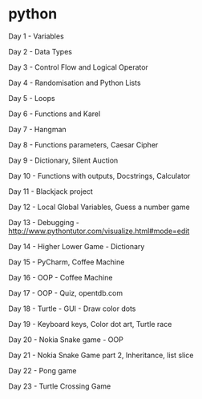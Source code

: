 # python

Day 1 - Variables

Day 2 - Data Types

Day 3 - Control Flow and Logical Operator

Day 4 - Randomisation and Python Lists

Day 5 - Loops

Day 6 - Functions and Karel

Day 7 - Hangman

Day 8 - Functions parameters, Caesar Cipher 

Day 9 - Dictionary, Silent Auction

Day 10 - Functions with outputs, Docstrings, Calculator

Day 11 - Blackjack project

Day 12 - Local Global Variables, Guess a number game

Day 13 - Debugging - http://www.pythontutor.com/visualize.html#mode=edit

Day 14 - Higher Lower Game - Dictionary

Day 15 - PyCharm, Coffee Machine

Day 16 - OOP - Coffee Machine 

Day 17 - OOP - Quiz, opentdb.com

Day 18 - Turtle - GUI - Draw  color dots

Day 19 - Keyboard keys, Color dot art, Turtle race

Day 20 - Nokia Snake game - OOP

Day 21 - Nokia Snake Game part 2, Inheritance, list slice

Day 22 - Pong game

Day 23 - Turtle Crossing Game
